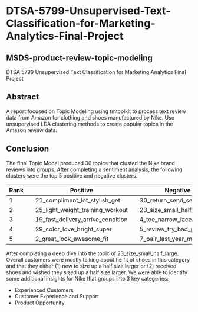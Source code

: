 # DTSA-5799-Unsupervised-Text-Classification-for-Marketing-Analytics-Final-Project

## MSDS-product-review-topic-modeling
DTSA 5799 Unsupervised Text Classification for Marketing Analytics Final Project

## Abstract
A report focused on Topic Modeling using tmtoolkit to process text review data from Amazon for clothing and shoes manufactured by Nike. Use unsupervised LDA clustering methods to create popular topics in the Amazon review data.

## Conclusion
The final Topic Model produced 30 topics that clusted the Nike brand reviews into groups. After completing a sentiment analysis, the following clusters were the top 5 positive and negative clusters.

|Rank| |Positive| |Negative|
|----|--|--------|--|--------|
| 1  | |21_compliment_lot_stylish_get| |30_return_send_seller_item|
| 2  | |25_light_weight_training_workout| |23_size_small_half_large|
| 3  | |19_fast_delivery_arrive_condition| |4_toe_narrow_lace_bit|
| 4  | |29_color_love_bright_super| |5_review_try_bad_problem |
| 5  | |2_great_look_awesome_fit| |7_pair_last_year_month|

After completing a deep dive into the topic of 23_size_small_half_large. Overall customers were mostly talking about he fit of shoes in this category and that they either (1) new to size up a half size larger or (2) received shoes and wished they sized up a half size larger. We were able to identify some additional insights for Nike that groups into 3 key categories:
- Experienced Customers
- Customer Experience and Support
- Product Opportunity
